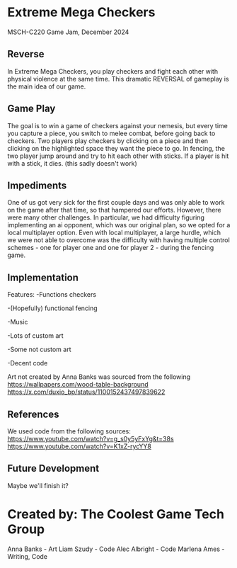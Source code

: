 # Extreme Mega Checkers
MSCH-C220 Game Jam, December 2024

## Reverse
In Extreme Mega Checkers, you play checkers and fight each other with physical violence at the same time. This dramatic REVERSAL of gameplay is the main idea of our game.

## Game Play
The goal is to win a game of checkers against your nemesis, but every time you capture a piece, you switch to melee combat, before going back to checkers.
Two players play checkers by clicking on a piece and then clicking on the highlighted space they want the piece to go. In fencing, the two player jump around and try to hit each other with sticks. If a player is hit with a stick, it dies. (this sadly doesn't work)

## Impediments
One of us got very sick for the first couple days and was only able to work on the game after that time, so that hampered our efforts.
However, there were many other challenges. In particular, we had difficulty figuring implementing an ai opponent, which was our original plan, so we opted for a local multiplayer option. Even with local multiplayer, a large hurdle, which we were not able to overcome was the difficulty with having multiple control schemes - one for player one and one for player 2 - during the fencing game.

## Implementation
Features:
-Functions checkers

-(Hopefully) functional fencing

-Music

-Lots of custom art

-Some not custom art

-Decent code

Art not created by Anna Banks was sourced from the following
https://wallpapers.com/wood-table-background
https://x.com/duxio_bp/status/1100152437497839622

## References
We used code from the following sources:
https://www.youtube.com/watch?v=g_s0y5yFxYg&t=38s
https://www.youtube.com/watch?v=K1xZ-rycYY8

## Future Development
Maybe we'll finish it?

# Created by: The Coolest Game Tech Group
Anna Banks - Art
Liam Szudy - Code
Alec Albright - Code
Marlena Ames - Writing, Code
